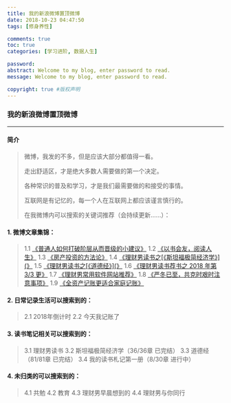```yaml
---
title: 我的新浪微博置顶微博
date: 2018-10-23 04:47:50
tags: [修身养性]

comments: true
toc: true
categories: [学习进阶, 数据人生]

password:
abstract: Welcome to my blog, enter password to read.
message: Welcome to my blog, enter password to read.

copyright: true #版权声明
---
```



### 我的新浪微博置顶微博

---
#### 简介
> 微博，我发的不多，但是应该大部分都值得一看。
>
> 走出舒适区，才是绝大多数人需要做的第一个决定。
>
> 各种常识的普及和学习，才是我们最需要做的和接受的事情。
>
> 互联网是有记忆的，每一个人在互联网上都应该谨言慎行的。
>
> 在我微博内可以搜索的关键词推荐（会持续更新……）：

#### 1. 微博文章集锦：
> 1.1 [《普通人如何打破阶层从而晋级的小建议》](https://weibo.com/ttarticle/p/show?id=2309404288847407132725&mod=zwenzhang)
> 1.2 [《以书会友，阅读人生》](https://weibo.com/ttarticle/p/show?id=2309404289286999520072&mod=zwenzhang)
> 1.3 [《房产投资的方法论》](https://weibo.com/ttarticle/p/show?id=2309404289283958695311&mod=zwenzhang)
> 1.4 [《理财男读书之[《斯坦福极简经济学》](》](https://weibo.com/ttarticle/p/show?id=2309404289113443452068&mod=zwenzhang)
> 1.5 [《理财男读书之[《道德经》](》](https://weibo.com/ttarticle/p/show?id=2309404289113326010132&mod=zwenzhang)
> 1.6 [《理财男读书荐书之 2018 年第 3/3 更》](https://weibo.com/ttarticle/p/show?id=2309404288882580527615&mod=zwenzhang)
> 1.7 [《理财男常用软件网站推荐》](https://weibo.com/ttarticle/p/show?id=2309404288854831062606&mod=zwenzhang)
> 1.8 [《严冬已至，共克时艰时注意事项》](https://weibo.com/ttarticle/p/show?id=2309404288852347995829&mod=zwenzhang)
> 1.9 [《全资产记账更适合家庭记账》](https://weibo.com/ttarticle/p/show?id=2309404288850116616996&mod=zwenzhang)

#### 2. 日常记录生活可以搜索到的：
> 2.1 2018年倒计时
> 2.2 今天我记账了

#### 3. 读书笔记相关可以搜索到的：
> 3.1 理财男读书
> 3.2 斯坦福极简经济学（36/36章 已完结）
> 3.3 道德经（81/81章 已完结）
> 3.4 我的读书札记第一册（8/30章 进行中）

#### 4. 未归类的可以搜索到的：
> 4.1 共勉
> 4.2 教育
> 4.3 理财男早晨想到的
> 4.4 理财男与你同行
